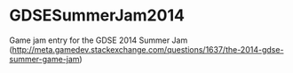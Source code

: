 GDSESummerJam2014
=================

Game jam entry for the GDSE 2014 Summer Jam (http://meta.gamedev.stackexchange.com/questions/1637/the-2014-gdse-summer-game-jam)
